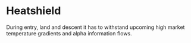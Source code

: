 Heatshield
===========

During entry, land and descent it has to withstand upcoming high market temperature gradients and alpha information flows.
